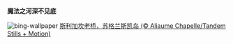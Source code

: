 
**魔法之河深不见底**

![bing-wallpaper](https://www.bing.com/th?id=OHR.OldBridgeSkye_ZH-CN7228411986_1920x1080.jpg)
[斯利加坎老桥，苏格兰斯凯岛 (© Aliaume Chapelle/Tandem Stills + Motion)](https://www.bing.com/search?q=%E8%8B%8F%E6%A0%BC%E5%85%B0%E6%96%AF%E5%87%AF%E5%B2%9B&amp;form=hpcapt&amp;mkt=zh-cn)
  